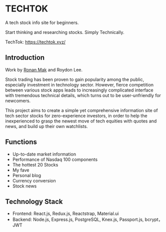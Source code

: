 # TECHTOK

A tech stock info site for beginners.

Start thinking and researching stocks. Simply Technically.

TechTok:
https://techtok.xyz/

## Introduction

Work by [Ronan Mak](https://github.com/RonanMak) and Roydon Lee.

Stock trading has been proven to gain popularity among the public, especially investment in technology sector. However, fierce competition between various stock apps leads to increasingly complicated interface with tremendous technical details, which turns out to be user-unfriendly for newcomers.

This project aims to create a simple yet comprehensive information site of tech sector stocks for zero-experience investors, in order to help the inexperienced to grasp the newest move of tech equities with quotes and news, and build up their own watchlists.

## Functions

- Up-to-date market information
- Performance of Nasdaq 100 components
- The hottest 20 Stocks
- My fave
- Personal blog
- Currency conversion
- Stock news

## Technology Stack

- Frontend: React.js, Redux.js, Reactstrap, Material.ui
- Backend: Node.js, Express.js, PostgreSQL, Knex.js, Passport.js, bcrypt， JWT
